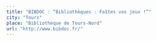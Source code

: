 ```yaml
---
title: "BIBDOC : “Bibliothèques : Faîtes vos jeux !”"
city: "Tours"
place: "Bibliothèque de Tours-Nord"
url: "http://www.bibdoc.fr/"
---
```


